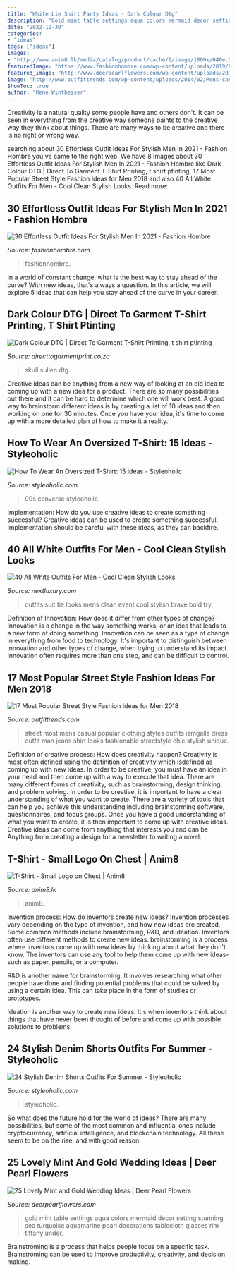 ```yaml
---
title: "White Lie Shirt Party Ideas - Dark Colour Dtg"
description: "Gold mint table settings aqua colors mermaid decor setting stunning sea turquoise aquamarine pearl decorations tablecloth glasses rim tiffany under"
date: "2022-12-30"
categories:
- "ideas"
tags: ["ideas"]
images:
- "http://www.anim8.lk/media/catalog/product/cache/1/image/1800x/040ec09b1e35df139433887a97daa66f/t/h/ths_1008-edit_9.jpg"
featuredImage: "https://www.fashionhombre.com/wp-content/uploads/2019/07/Effortless-Outfit-Ideas-For-Stylish-Men-In-2019-2.jpg"
featured_image: "http://www.deerpearlflowers.com/wp-content/uploads/2015/06/mint-and-gold-wedding-table-setting.jpg"
image: "http://www.outfittrends.com/wp-content/uploads/2014/02/Mens-casual-fashion-ideas.jpg"
ShowToc: true
author: "Rene Wintheiser"
---
```



Creativity is a natural quality some people have and others don't. It can be seen in everything from the creative way someone paints to the creative way they think about things. There are many ways to be creative and there is no right or wrong way.

	

		
searching about 30 Effortless Outfit Ideas For Stylish Men In 2021 - Fashion Hombre you've came to the right web. We have 8 Images about 30 Effortless Outfit Ideas For Stylish Men In 2021 - Fashion Hombre like Dark Colour DTG | Direct To Garment T-Shirt Printing, t shirt ptinting, 17 Most Popular Street Style Fashion Ideas for Men 2018 and also 40 All White Outfits For Men - Cool Clean Stylish Looks. Read more:
		
    
## 30 Effortless Outfit Ideas For Stylish Men In 2021 - Fashion Hombre

<img loading=lazy src="https://www.fashionhombre.com/wp-content/uploads/2019/07/Effortless-Outfit-Ideas-For-Stylish-Men-In-2019-2.jpg" onerror="this.onerror=null;this.src='https://tse2.mm.bing.net/th?id=OIP.ZkZO0U5Lwgn7XJOnJ1e0BQHaKJ&amp;pid=15.1';" alt="30 Effortless Outfit Ideas For Stylish Men In 2021 - Fashion Hombre">

_Source: fashionhombre.com_

>fashionhombre. 

	

In a world of constant change, what is the best way to stay ahead of the curve? With new ideas, that's always a question. In this article, we will explore 5 ideas that can help you stay ahead of the curve in your career.

    
## Dark Colour DTG | Direct To Garment T-Shirt Printing, T Shirt Ptinting

<img loading=lazy src="https://directtogarmentprint.co.za/wp-content/uploads/2017/12/direct-to-garment-51-768x960.jpg" onerror="this.onerror=null;this.src='https://tse2.mm.bing.net/th?id=OIP.5Pf8y-ugcvTWwASmSqWn8QHaJQ&amp;pid=15.1';" alt="Dark Colour DTG | Direct To Garment T-Shirt Printing, t shirt ptinting">

_Source: directtogarmentprint.co.za_

>skull sullen dtg. 

	

Creative ideas can be anything from a new way of looking at an old idea to coming up with a new idea for a product. There are so many possibilities out there and it can be hard to determine which one will work best. A good way to brainstorm different ideas is by creating a list of 10 ideas and then working on one for 30 minutes. Once you have your idea, it's time to come up with a more detailed plan of how to make it a reality.

    
## How To Wear An Oversized T-Shirt: 15 Ideas - Styleoholic

<img loading=lazy src="https://i.styleoholic.com/2017/06/06-an-oversized-bold-print-t-shirt-a-denim-jacket-black-Converse-for-a-90s-inspired-look.jpg" onerror="this.onerror=null;this.src='https://tse2.mm.bing.net/th?id=OIP.kLd6xd13nGKsftfhyjmSNwHaKy&amp;pid=15.1';" alt="How To Wear An Oversized T-Shirt: 15 Ideas - Styleoholic">

_Source: styleoholic.com_

>90s converse styleoholic. 

	

Implementation: How do you use creative ideas to create something successful?
Creative ideas can be used to create something successful. Implementation should be careful with these ideas, as they can backfire.

    
## 40 All White Outfits For Men - Cool Clean Stylish Looks

<img loading=lazy src="http://nextluxury.com/wp-content/uploads/black-tie-with-white-suit-all-white-outfits-for-men.jpg" onerror="this.onerror=null;this.src='https://tse4.mm.bing.net/th?id=OIP.SzT92cKXp1HjcomqKlMHwgHaHa&amp;pid=15.1';" alt="40 All White Outfits For Men - Cool Clean Stylish Looks">

_Source: nextluxury.com_

>outfits suit tie looks mens clean event cool stylish brave bold try. 

	

Definition of Innovation: How does it differ from other types of change?
Innovation is a change in the way something works, or an idea that leads to a new form of doing something. Innovation can be seen as a type of change in everything from food to technology. It's important to distinguish between innovation and other types of change, when trying to understand its impact. Innovation often requires more than one step, and can be difficult to control.

    
## 17 Most Popular Street Style Fashion Ideas For Men 2018

<img loading=lazy src="http://www.outfittrends.com/wp-content/uploads/2014/02/Mens-casual-fashion-ideas.jpg" onerror="this.onerror=null;this.src='https://tse2.mm.bing.net/th?id=OIP.9HRk4Cp9xubO5wXOI2sTrQHaLF&amp;pid=15.1';" alt="17 Most Popular Street Style Fashion Ideas for Men 2018">

_Source: outfittrends.com_

>street most mens casual popular clothing styles outfits iamgalla dress outfit man jeans shirt looks fashionable streetstyle chic stylish unique. 

	

Definition of creative process: How does creativity happen?
Creativity is most often defined using the definition of creativity which isdefined as coming up with new ideas. In order to be creative, you must have an idea in your head and then come up with a way to execute that idea. There are many different forms of creativity, such as brainstorming, design thinking, and problem solving.
In order to be creative, it is important to have a clear understanding of what you want to create. There are a variety of tools that can help you achieve this understanding including brainstorming software, questionnaires, and focus groups. Once you have a good understanding of what you want to create, it is then important to come up with creative ideas. Creative ideas can come from anything that interests you and can be Anything from creating a design for a newsletter to writing a novel.

    
## T-Shirt - Small Logo On Chest | Anim8

<img loading=lazy src="http://www.anim8.lk/media/catalog/product/cache/1/image/1800x/040ec09b1e35df139433887a97daa66f/t/h/ths_1008-edit_9.jpg" onerror="this.onerror=null;this.src='https://tse1.mm.bing.net/th?id=OIP.Gro31ZI76TsCKObKgQpbNgHaHa&amp;pid=15.1';" alt="T-Shirt - Small Logo on Chest | Anim8">

_Source: anim8.lk_

>anim8. 

	

Invention process: How do inventors create new ideas?
Invention processes vary depending on the type of invention, and how new ideas are created. Some common methods include brainstorming, R&D, and ideation. Inventors often use different methods to create new ideas.
 brainstorming is a process where inventors come up with new ideas by thinking about what they don't know. The inventors can use any tool to help them come up with new ideas- such as paper, pencils, or a computer.

R&D is another name for brainstorming. It involves researching what other people have done and finding potential problems that could be solved by using a certain idea. This can take place in the form of studies or prototypes.

Ideation is another way to create new ideas. It's when inventors think about things that have never been thought of before and come up with possible solutions to problems.

    
## 24 Stylish Denim Shorts Outfits For Summer - Styleoholic

<img loading=lazy src="https://i.styleoholic.com/denim-shorts-outfits-for-summer-5.jpg" onerror="this.onerror=null;this.src='https://tse2.mm.bing.net/th?id=OIP.5eB5E4GQiLo4Oy5IOqM6hAHaR5&amp;pid=15.1';" alt="24 Stylish Denim Shorts Outfits For Summer - Styleoholic">

_Source: styleoholic.com_

>styleoholic. 

	

So what does the future hold for the world of ideas? There are many possibilities, but some of the most common and influential ones include cryptocurrency, artificial intelligence, and blockchain technology. All these seem to be on the rise, and with good reason.

    
## 25 Lovely Mint And Gold Wedding Ideas | Deer Pearl Flowers

<img loading=lazy src="http://www.deerpearlflowers.com/wp-content/uploads/2015/06/mint-and-gold-wedding-table-setting.jpg" onerror="this.onerror=null;this.src='https://tse2.mm.bing.net/th?id=OIP.o6dp-ryL60lj4qiqnMNh0gHaLI&amp;pid=15.1';" alt="25 Lovely Mint and Gold Wedding Ideas | Deer Pearl Flowers">

_Source: deerpearlflowers.com_

>gold mint table settings aqua colors mermaid decor setting stunning sea turquoise aquamarine pearl decorations tablecloth glasses rim tiffany under. 

	

Brainstroming is a process that helps people focus on a specific task. Brainstroming can be used to improve productivity, creativity, and decision making.

